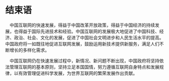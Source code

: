 # 结束语

&emsp;中国互联网的快速发展，得益于中国改革开放政策，得益于中国经济的持续发展，也得益于国际先进技术和经验。中国互联网的发展极大地促进了中国科技、经济、政治、社会、文化的发展，促进了中国社会文明进步和人民生活水平的提高。中国政府将一如既往地促进互联网发展，鼓励运用新技术提供新服务，满足人们不断增长的多样化需求。

&emsp;中国互联网仍在快速发展过程中，新情况、新问题不断出现，中国政府将坚持依法管理互联网的基本原则，坚持立足本国国情，努力遵循互联网自身特点和发展规律，以有效管理促进科学发展，为世界互联网的繁荣发展作出贡献。
